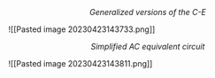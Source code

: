 <center><em>Generalized versions of the C-E</em></center>

![[Pasted image 20230423143733.png]]

<center><em>Simplified AC equivalent circuit</em></center>

![[Pasted image 20230423143811.png]]

